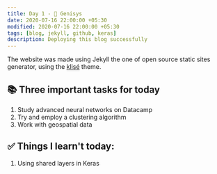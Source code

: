 ```yaml
---
title: Day 1 - 💫 Genisys
date: 2020-07-16 22:00:00 +05:30
modified: 2020-07-16 22:00:00 +05:30
tags: [blog, jekyll, github, keras]
description: Deploying this blog successfully
---
```


The website was made using Jekyll the one of open source static sites generator, using the <a href="https://github.com/piharpi/jekyll-klise" target="_blank" rel="noopener">klisé</a> theme.

## 📚 Three important tasks for today

1. Study advanced neural networks on Datacamp
2. Try and employ a clustering algorithm
3. Work with geospatial data

## ✅ Things I learn't today:

1. Using shared layers in Keras
